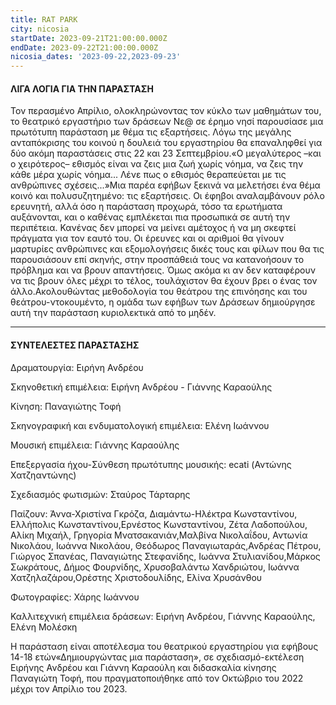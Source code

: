 ```yaml
---
title: RAT PARK
city: nicosia
startDate: 2023-09-21T21:00:00.000Z
endDate: 2023-09-22T21:00:00.000Z
nicosia_dates: '2023-09-22,2023-09-23'
---
```


#### ΛΙΓΑ ΛΟΓΙΑ ΓΙΑ ΤΗΝ ΠΑΡΑΣΤΑΣΗ

Τον περασμένο	Απρίλιο,	ολοκληρώνοντας	τον κύκλο των μαθημάτων	του, το θεατρικό εργαστήριο των δράσεων Νε@ σε έρημο νησί παρουσίασε μια πρωτότυπη παράσταση με θέμα τις εξαρτήσεις. Λόγω της μεγάλης ανταπόκρισης του κοινού η δουλειά του εργαστηρίου θα επαναληφθεί για δύο ακόμη παραστάσεις στις 22 και 23 Σεπτεμβρίου.«Ο μεγαλύτερος –και ο χειρότερος– εθισμός είναι να ζεις μια ζωή χωρίς νόημα, να ζεις την κάθε μέρα χωρίς νόημα... Λένε πως ο εθισμός θεραπεύεται με τις ανθρώπινες σχέσεις...»Μια παρέα εφήβων ξεκινά να μελετήσει ένα θέμα κοινό και πολυσυζητημένο: τις εξαρτήσεις. Οι έφηβοι αναλαμβάνουν ρόλο ερευνητή, αλλά όσο η παράσταση προχωρά, τόσο τα ερωτήματα αυξάνονται, και ο καθένας εμπλέκεται πια προσωπικά σε αυτή την περιπέτεια. Κανένας δεν μπορεί να μείνει αμέτοχος ή να μη σκεφτεί πράγματα για τον εαυτό του. Οι έρευνες και οι αριθμοί θα γίνουν μαρτυρίες ανθρώπινες και εξομολογήσεις δικές τους και φίλων που θα τις παρουσιάσουν επί σκηνής, στην προσπάθειά τους να κατανοήσουν το πρόβλημα και να βρουν απαντήσεις. Όμως ακόμα κι αν δεν καταφέρουν να τις βρουν όλες μέχρι το τέλος, τουλάχιστον θα έχουν βρει ο ένας τον άλλο.Ακολουθώντας μεθοδολογία του θεάτρου της επινόησης και του θεάτρου-ντοκουμέντο, η ομάδα των εφήβων των Δράσεων δημιούργησε αυτή την παράσταση κυριολεκτικά από το μηδέν.

***

#### ΣΥΝΤΕΛΕΣΤΕΣ ΠΑΡΑΣΤΑΣΗΣ

Δραματουργία:	Ειρήνη Ανδρέου

Σκηνοθετική επιμέλεια:	Ειρήνη Ανδρέου - Γιάννης Καραούλης

Κίνηση: Παναγιώτης Τοφή

Σκηνογραφική και ενδυματολογική επιμέλεια:	Ελένη Ιωάννου

Μουσική επιμέλεια:	Γιάννης Καραούλης

Επεξεργασία ήχου-Σύνθεση πρωτότυπης μουσικής:	ecati (Αντώνης Χατζηαντώνης)

Σχεδιασμός φωτισμών:	Σταύρος Τάρταρης

Παίζουν:	Άννα-Χριστίνα Γκρόζα, Διαμάντω-Ηλέκτρα Κωνσταντίνου, Ελλήπολις Κωνσταντίνου,Ερνέστος Κωνσταντίνου, Ζέτα Λαδοπούλου, Αλίκη Μιχαήλ, Γρηγορία Μνατσακανιάν,Μαλβίνα Νικολαΐδου, Αντωνία Νικολάου, Ιωάννα Νικολάου, Θεόδωρος Παναγιωταράς,Ανδρέας Πέτρου, Γιώργος Σπανέας, Παναγιώτης Στεφανίδης, Ιωάννα Στυλιανίδου,Μάρκος Σωκράτους, Δήμος Φουρνίδης, Χρυσοβαλάντω Χανδριώτου, Ιωάννα Χατζηλαζάρου,Ορέστης Χριστοδουλίδης, Ελίνα Χρυσάνθου

Φωτογραφίες:	Χάρης Ιωάννου

Καλλιτεχνική επιμέλεια δράσεων:	Ειρήνη Ανδρέου, Γιάννης Καραούλης, Ελένη Μολέσκη

Η παράσταση	είναι αποτέλεσμα	του θεατρικού	εργαστηρίου	για εφήβους	14-18 ετών«Δημιουργώντας	μια παράσταση»,	σε σχεδιασμό-εκτέλεση	Ειρήνης	Ανδρέου	και Γιάννη Καραούλη και διδασκαλία κίνησης Παναγιώτη Τοφή, που πραγματοποιήθηκε από τον Οκτώβριο του 2022 μέχρι τον Απρίλιο του 2023.
